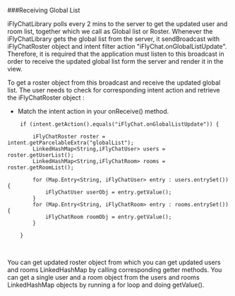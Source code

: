 ###Receiving Global List

iFlyChatLibrary polls every 2 mins to the server to get the updated user and room list, together which we call as Global list or Roster. Whenever the iFlyChatLibrary gets the global list from the server, it sendBroadcast with iFlyChatRoster object and intent filter action "iFlyChat.onGlobalListUpdate". Therefore, it is required that the application must listen to this broadcast in order to receive the updated global list form the server and render it in the view.

To get a roster object from this broadcast and receive the updated global list. The user needs to check for corresponding intent action and retrieve the iFlyChatRoster object :

* Match the intent action in your onReceive() method.
```
    if (intent.getAction().equals("iFlyChat.onGlobalListUpdate")) {
    
        iFlyChatRoster roster = intent.getParcelableExtra("globalList");
        LinkedHashMap<String,iFlyChatUser> users = roster.getUserList();
        LinkedHashMap<String,iFlyChatRoom> rooms = roster.getRoomList();
        
        for (Map.Entry<String, iFlyChatUser> entry : users.entrySet()) {
            iFlyChatUser userObj = entry.getValue();
        }
        for (Map.Entry<String, iFlyChatRoom> entry : rooms.entrySet()) {
            iFlyChatRoom roomObj = entry.getValue();
        }
        
    }
```
<br>

You can get updated roster object from which you can get updated users and rooms LinkedHashMap by calling corresponding getter methods. You can get a single user and a room object from the users and rooms LinkedHashMap objects by running a for loop and doing getValue().

